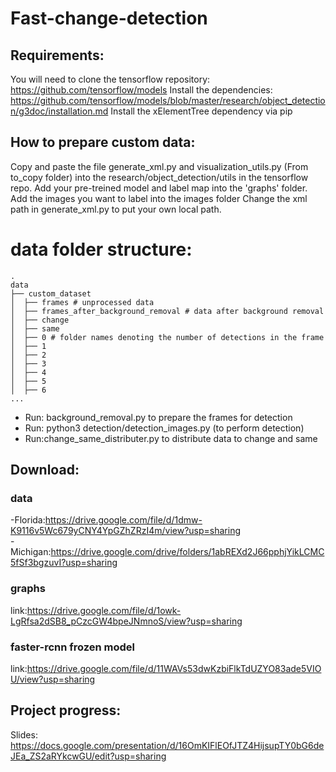 # Fast-change-detection

## Requirements:

You will need to clone the tensorflow repository: https://github.com/tensorflow/models
Install the dependencies: https://github.com/tensorflow/models/blob/master/research/object_detection/g3doc/installation.md
Install the xElementTree dependency via pip

## How to prepare custom data:

Copy and paste the file generate_xml.py and visualization_utils.py (From to_copy folder) into the research/object_detection/utils in the tensorflow repo.
Add your pre-treined model and label map into the 'graphs' folder.
Add the images you want to label into the images folder
Change the xml path in generate_xml.py to put your own local path.

# data folder structure:
    .
    data
    ├── custom_dataset
    │  ├── frames # unprocessed data 
    │  ├── frames_after_background_removal # data after background removal           
    │  ├── change           
    │  ├── same                  
    │  ├── 0 # folder names denoting the number of detections in the frame                
    │  ├── 1        
    │  ├── 2                   
    │  ├── 3                   
    │  ├── 4                   
    │  ├── 5                   
    │  ├── 6                   
    ...

- Run: background_removal.py to prepare the frames for detection
- Run: python3 detection/detection_images.py (to perform detection)
- Run:change_same_distributer.py to distribute data to change and same

## Download:

### data <br/>
-Florida:https://drive.google.com/file/d/1dmw-K9116v5Wc679yCNY4YpGZhZRzI4m/view?usp=sharing <br/>
-Michigan:https://drive.google.com/drive/folders/1abREXd2J66pphjYikLCMC5fSf3bgzuvI?usp=sharing

### graphs  <br/>
link:https://drive.google.com/file/d/1owk-LgRfsa2dSB8_pCzcGW4bpeJNmnoS/view?usp=sharing

### faster-rcnn frozen model <br/>
link:https://drive.google.com/file/d/11WAVs53dwKzbiFlkTdUZYO83ade5VIOU/view?usp=sharing

## Project progress:

Slides: https://docs.google.com/presentation/d/16OmKIFlEOfJTZ4HijsupTY0bG6deJEa_ZS2aRYkcwGU/edit?usp=sharing
